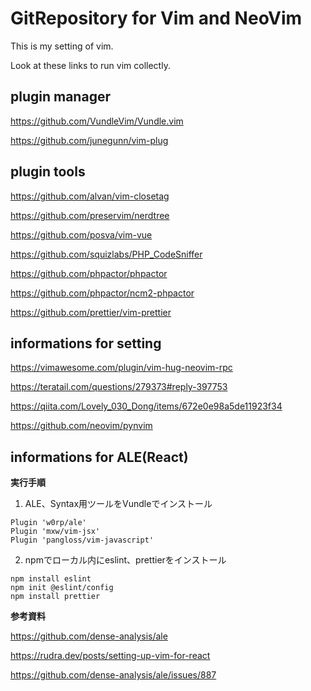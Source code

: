 # GitRepository for Vim and NeoVim
This is my setting of vim.

Look at these links to run vim collectly.

## plugin manager
https://github.com/VundleVim/Vundle.vim 

https://github.com/junegunn/vim-plug

## plugin tools
https://github.com/alvan/vim-closetag 

https://github.com/preservim/nerdtree 

https://github.com/posva/vim-vue

https://github.com/squizlabs/PHP_CodeSniffer

https://github.com/phpactor/phpactor

https://github.com/phpactor/ncm2-phpactor

https://github.com/prettier/vim-prettier

## informations for setting
https://vimawesome.com/plugin/vim-hug-neovim-rpc

https://teratail.com/questions/279373#reply-397753

https://qiita.com/Lovely_030_Dong/items/672e0e98a5de11923f34

https://github.com/neovim/pynvim

## informations for ALE(React)

**実行手順**
1. ALE、Syntax用ツールをVundleでインストール
```vim
Plugin 'w0rp/ale'
Plugin 'mxw/vim-jsx'
Plugin 'pangloss/vim-javascript'
```

2. npmでローカル内にeslint、prettierをインストール
```terminal
npm install eslint
npm init @eslint/config
npm install prettier
```

**参考資料**

https://github.com/dense-analysis/ale

https://rudra.dev/posts/setting-up-vim-for-react

https://github.com/dense-analysis/ale/issues/887

